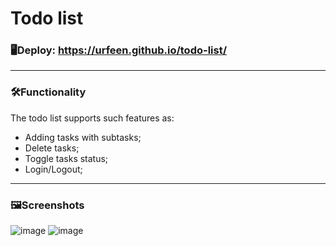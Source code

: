 # Todo list

### 🖥Deploy: https://urfeen.github.io/todo-list/
___

### 🛠Functionality
The todo list supports such features as:
- Adding tasks with subtasks;
- Delete tasks;
- Toggle tasks status;
- Login/Logout;
___

### 🖼Screenshots

![image](https://user-images.githubusercontent.com/59795550/132962131-2ffa4862-b6b9-4171-b5d4-4686dd715f3a.png)
![image](https://user-images.githubusercontent.com/59795550/132962150-a6823413-6145-4b84-ba16-1f1d6fa40618.png)

